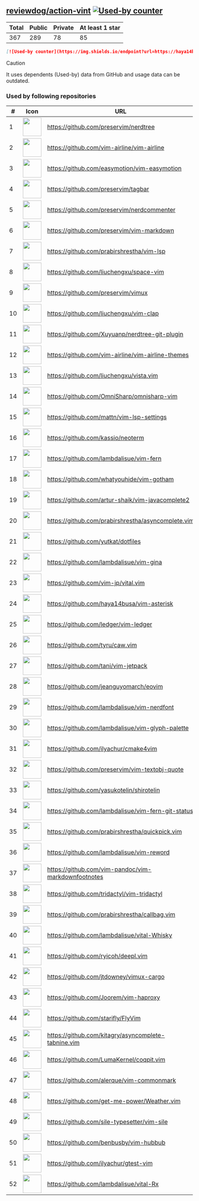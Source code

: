 





## [reviewdog/action-vint](https://github.com/reviewdog/action-vint) [![Used-by counter](https://img.shields.io/endpoint?url=https://haya14busa.github.io/github-used-by/data/reviewdog/action-vint/shieldsio.json)](https://github.com/haya14busa/github-used-by/tree/main/repo/reviewdog/action-vint)

| Total | Public | Private | At least 1 star
| ----- | ------ | ------- | ---------------
| 367 | 289 | 78 | 85 |

```md
[![Used-by counter](https://img.shields.io/endpoint?url=https://haya14busa.github.io/github-used-by/data/reviewdog/action-vint/shieldsio.json)](https://github.com/haya14busa/github-used-by/tree/main/repo/reviewdog/action-vint)
```

> [!CAUTION]
> It uses dependents (Used-by) data from GitHub and usage data can be outdated.

### Used by following repositories

| # | Icon | URL | Stars |
| -- | -- | -- | -- | 
|1|<img src="https://github.com/preservim.png" width=50 height=50>|https://github.com/preservim/nerdtree|19836|
|2|<img src="https://github.com/vim-airline.png" width=50 height=50>|https://github.com/vim-airline/vim-airline|17872|
|3|<img src="https://github.com/easymotion.png" width=50 height=50>|https://github.com/easymotion/vim-easymotion|7582|
|4|<img src="https://github.com/preservim.png" width=50 height=50>|https://github.com/preservim/tagbar|6178|
|5|<img src="https://github.com/preservim.png" width=50 height=50>|https://github.com/preservim/nerdcommenter|4999|
|6|<img src="https://github.com/preservim.png" width=50 height=50>|https://github.com/preservim/vim-markdown|4734|
|7|<img src="https://github.com/prabirshrestha.png" width=50 height=50>|https://github.com/prabirshrestha/vim-lsp|3212|
|8|<img src="https://github.com/liuchengxu.png" width=50 height=50>|https://github.com/liuchengxu/space-vim|2855|
|9|<img src="https://github.com/preservim.png" width=50 height=50>|https://github.com/preservim/vimux|2232|
|10|<img src="https://github.com/liuchengxu.png" width=50 height=50>|https://github.com/liuchengxu/vim-clap|2127|
|11|<img src="https://github.com/Xuyuanp.png" width=50 height=50>|https://github.com/Xuyuanp/nerdtree-git-plugin|2084|
|12|<img src="https://github.com/vim-airline.png" width=50 height=50>|https://github.com/vim-airline/vim-airline-themes|2067|
|13|<img src="https://github.com/liuchengxu.png" width=50 height=50>|https://github.com/liuchengxu/vista.vim|1920|
|14|<img src="https://github.com/OmniSharp.png" width=50 height=50>|https://github.com/OmniSharp/omnisharp-vim|1749|
|15|<img src="https://github.com/mattn.png" width=50 height=50>|https://github.com/mattn/vim-lsp-settings|1331|
|16|<img src="https://github.com/kassio.png" width=50 height=50>|https://github.com/kassio/neoterm|1326|
|17|<img src="https://github.com/lambdalisue.png" width=50 height=50>|https://github.com/lambdalisue/vim-fern|1307|
|18|<img src="https://github.com/whatyouhide.png" width=50 height=50>|https://github.com/whatyouhide/vim-gotham|1273|
|19|<img src="https://github.com/artur-shaik.png" width=50 height=50>|https://github.com/artur-shaik/vim-javacomplete2|970|
|20|<img src="https://github.com/prabirshrestha.png" width=50 height=50>|https://github.com/prabirshrestha/asyncomplete.vim|940|
|21|<img src="https://github.com/yutkat.png" width=50 height=50>|https://github.com/yutkat/dotfiles|829|
|22|<img src="https://github.com/lambdalisue.png" width=50 height=50>|https://github.com/lambdalisue/vim-gina|687|
|23|<img src="https://github.com/vim-jp.png" width=50 height=50>|https://github.com/vim-jp/vital.vim|579|
|24|<img src="https://github.com/haya14busa.png" width=50 height=50>|https://github.com/haya14busa/vim-asterisk|394|
|25|<img src="https://github.com/ledger.png" width=50 height=50>|https://github.com/ledger/vim-ledger|378|
|26|<img src="https://github.com/tyru.png" width=50 height=50>|https://github.com/tyru/caw.vim|378|
|27|<img src="https://github.com/tani.png" width=50 height=50>|https://github.com/tani/vim-jetpack|336|
|28|<img src="https://github.com/jeanguyomarch.png" width=50 height=50>|https://github.com/jeanguyomarch/eovim|195|
|29|<img src="https://github.com/lambdalisue.png" width=50 height=50>|https://github.com/lambdalisue/vim-nerdfont|143|
|30|<img src="https://github.com/lambdalisue.png" width=50 height=50>|https://github.com/lambdalisue/vim-glyph-palette|130|
|31|<img src="https://github.com/ilyachur.png" width=50 height=50>|https://github.com/ilyachur/cmake4vim|128|
|32|<img src="https://github.com/preservim.png" width=50 height=50>|https://github.com/preservim/vim-textobj-quote|125|
|33|<img src="https://github.com/yasukotelin.png" width=50 height=50>|https://github.com/yasukotelin/shirotelin|91|
|34|<img src="https://github.com/lambdalisue.png" width=50 height=50>|https://github.com/lambdalisue/vim-fern-git-status|89|
|35|<img src="https://github.com/prabirshrestha.png" width=50 height=50>|https://github.com/prabirshrestha/quickpick.vim|80|
|36|<img src="https://github.com/lambdalisue.png" width=50 height=50>|https://github.com/lambdalisue/vim-reword|45|
|37|<img src="https://github.com/vim-pandoc.png" width=50 height=50>|https://github.com/vim-pandoc/vim-markdownfootnotes|37|
|38|<img src="https://github.com/tridactyl.png" width=50 height=50>|https://github.com/tridactyl/vim-tridactyl|34|
|39|<img src="https://github.com/prabirshrestha.png" width=50 height=50>|https://github.com/prabirshrestha/callbag.vim|29|
|40|<img src="https://github.com/lambdalisue.png" width=50 height=50>|https://github.com/lambdalisue/vital-Whisky|28|
|41|<img src="https://github.com/ryicoh.png" width=50 height=50>|https://github.com/ryicoh/deepl.vim|27|
|42|<img src="https://github.com/jtdowney.png" width=50 height=50>|https://github.com/jtdowney/vimux-cargo|24|
|43|<img src="https://github.com/Joorem.png" width=50 height=50>|https://github.com/Joorem/vim-haproxy|21|
|44|<img src="https://github.com/starifly.png" width=50 height=50>|https://github.com/starifly/FlyVim|20|
|45|<img src="https://github.com/kitagry.png" width=50 height=50>|https://github.com/kitagry/asyncomplete-tabnine.vim|13|
|46|<img src="https://github.com/LumaKernel.png" width=50 height=50>|https://github.com/LumaKernel/coqpit.vim|10|
|47|<img src="https://github.com/alerque.png" width=50 height=50>|https://github.com/alerque/vim-commonmark|9|
|48|<img src="https://github.com/get-me-power.png" width=50 height=50>|https://github.com/get-me-power/Weather.vim|8|
|49|<img src="https://github.com/sile-typesetter.png" width=50 height=50>|https://github.com/sile-typesetter/vim-sile|8|
|50|<img src="https://github.com/benbusby.png" width=50 height=50>|https://github.com/benbusby/vim-hubbub|6|
|51|<img src="https://github.com/ilyachur.png" width=50 height=50>|https://github.com/ilyachur/gtest-vim|5|
|52|<img src="https://github.com/lambdalisue.png" width=50 height=50>|https://github.com/lambdalisue/vital-Rx|5|
